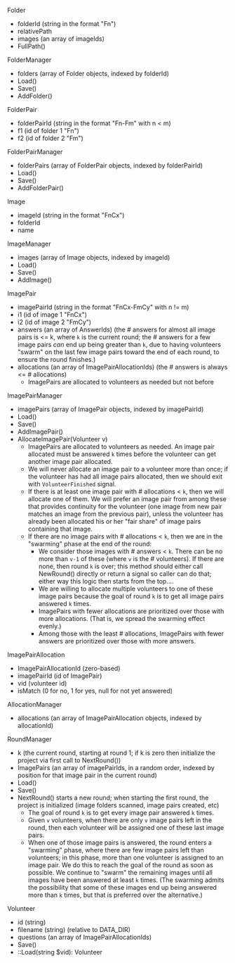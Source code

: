 Folder 
- folderId (string in the format "Fn")
- relativePath
- images (an array of imageIds)
- FullPath()

FolderManager
- folders (array of Folder objects, indexed by folderId)
- Load()
- Save()
- AddFolder()

FolderPair
- folderPairId (string in the format "Fn-Fm" with n < m)
- f1 (id of folder 1 "Fn")
- f2 (id of folder 2 "Fm")

FolderPairManager
- folderPairs (array of FolderPair objects, indexed by folderPairId)
- Load()
- Save()
- AddFolderPair()

Image
- imageId (string in the format "FnCx")
- folderId
- name

ImageManager
- images (array of Image objects, indexed by imageId)
- Load()
- Save()
- AddImage()

ImagePair
- imagePairId (string in the format "FnCx-FmCy" with n != m)
- i1 (id of image 1 "FnCx")
- i2 (id of image 2 "FmCy")
- answers (an array of AnswerIds) (the # answers for almost all image pairs is <= k, where `k` is the current round; the # answers for a few image pairs _can_ end up being greater than `k`, due to having volunteers "swarm" on the last few image pairs toward the end of each round, to ensure the round finishes.)
- allocations (an array of ImagePairAllocationIds) (the # answers is always <= # allocations)
  - ImagePairs are allocated to volunteers as needed but not before

ImagePairManager
- imagePairs (array of ImagePair objects, indexed by imagePairId)
- Load()
- Save()
- AddImagePair()
- AllocateImagePair(Volunteer v)
  - ImagePairs are allocated to volunteers as needed. An image pair allocated must be answered `k` times before the volunteer can get another image pair allocated.
  - We will never allocate an image pair to a volunteer more than once; if the volunteer has had all image pairs allocated, then we should exit with `VolunteerFinished` signal.
  - If there is at least one image pair with # allocations < `k`, then we will allocate one of them. We will prefer an image pair from among these that provides continuity for the volunteer (one image from new pair matches an image from the previous pair), unless the volunteer has already been allocated his or her "fair share" of image pairs containing that image.
  - If there are no image pairs with # allocations < `k`, then we are in the "swarming" phase at the end of the round:
    - We consider those images with # answers < `k`. There can be no more than `v-1` of these (where `v` is the # volunteers). If there are none, then round `k` is over; this method should either call NewRound() directly or return a signal so caller can do that; either way this logic then starts from the top....
    - We are willing to allocate multiple volunteers to one of these image pairs because the goal of round `k` is to get all image pairs answered `k` times.
    - ImagePairs with fewer allocations are prioritized over those with more allocations. (That is, we spread the swarming effect evenly.)
    - Among those with the least # allocations, ImagePairs with fewer answers are prioritized over those with more answers.

ImagePairAllocation
- ImagePairAllocationId (zero-based)
- imagePairId (id of ImagePair)
- vid (volunteer id)
- isMatch (0 for no, 1 for yes, null for not yet answered)

AllocationManager
- allocations (an array of ImagePairAllocation objects, indexed by allocationId)

RoundManager
- k (the current round, starting at round 1; if k is zero then initialize the project via first call to NextRound()) 
- ImagePairs (an array of imagePairIds, in a random order, indexed by position for that image pair in the current round)
- Load()
- Save()
- NextRound() starts a new round; when starting the first round, the project is initialized (image folders scanned, image pairs created, etc)
  - The goal of round `k` is to get every image pair answered `k` times.
  - Given `v` volunteers, when there are only `v` image pairs left in the round, then each volunteer will be assigned one of these last image pairs.
  - When one of those image pairs is answered, the round enters a "swarming" phase, where there are few image pairs left than volunteers; in this phase, more than one volunteer is assigned to an image pair. We do this to reach the goal of the round as soon as possible. We continue to "swarm" the remaining images until all images have been answered at least `k` times. (The swarming admits the possibility that some of these images end up being answered more than `k` times, but that is preferred over the alternative.)

Volunteer
- id (string)
- filename (string) (relative to DATA_DIR)
- questions (an array of ImagePairAllocationIds)
- Save()
- ::Load(string $vid): Volunteer
